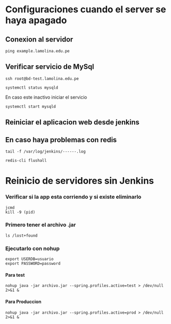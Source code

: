 # Configuraciones cuando el server se haya apagado

## Conexion al servidor

```
ping example.lamolina.edu.pe
```

## Verificar servicio de MySql

```
ssh root@bd-test.lamolina.edu.pe
```

```
systemctl status mysqld
```

En caso este inactivo iniciar el servicio

```
systemctl start mysqld
```

## Reiniciar el aplicacion web desde jenkins

## En caso haya problemas con redis

```
tail -f /var/log/jenkins/------.log
```

```
redis-cli flushall
```

# Reinicio de servidores sin Jenkins

### Verificar si la app esta corriendo y si existe eliminarlo

```
jcmd
kill -9 (pid)
```

### Primero tener el archivo .jar

```
ls /lost+found
```

### Ejecutarlo con nohup

```
export USERDB=usuario
export PASSWORD=password
```

#### Para test

```
nohup java -jar archivo.jar --spring.profiles.active=test > /dev/null 2>&1 &
```

#### Para Produccion

```
nohup java -jar archivo.jar --spring.profiles.active=prod > /dev/null 2>&1 &
```
